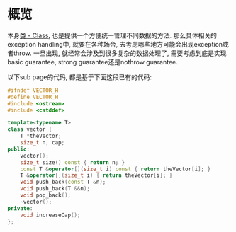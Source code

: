 # 概览

本身<u>类 - Class</u>, 也是提供一个方便统一管理不同数据的方法. 那么具体相关的exception handling中, 就要在各种场合, 去考虑哪些地方可能会出现exception或者throw. 一旦出现, 就经常会涉及到很多复杂的数据处理了, 需要考虑到底是实现basic guarantee, strong guarantee还是nothrow guarantee.

以下sub page的代码, 都是基于下面这段已有的代码:

```cpp
#ifndef VECTOR_H
#define VECTOR_H
#include <ostream>
#include <cstddef>

template<typename T>
class vector {
	T *theVector;
	size_t n, cap;
public:
	vector();
	size_t size() const { return n; }
	const T &operator[](size_t i) const { return theVector[i]; }
	T &operator[](size_t i) { return theVector[i]; }
	void push_back(const T &n);
	void push_back(T &&n);
	void pop_back();
	~vector();
private:
	void increaseCap();
};

```


